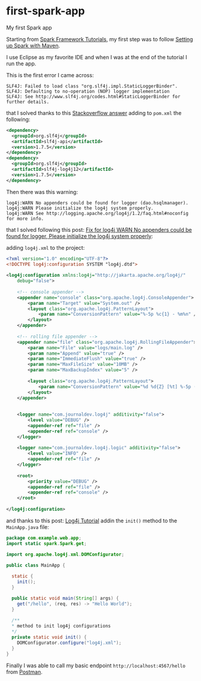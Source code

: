 # first-spark-app
My first Spark app

Starting from [Spark Framework Tutorials](https://sparktutorials.github.io/img/logo.svg), my first step was to follow [Setting up Spark with Maven](https://sparktutorials.github.io/2015/04/02/setting-up-a-spark-project-with-maven.html).

I use Eclipse as my favorite IDE and when I was at the end of the tutorial I run the app.

This is the first error I came across:

```console
SLF4J: Failed to load class "org.slf4j.impl.StaticLoggerBinder".
SLF4J: Defaulting to no-operation (NOP) logger implementation
SLF4J: See http://www.slf4j.org/codes.html#StaticLoggerBinder for further details.
```

that I solved thanks to this [Stackoverflow answer](https://stackoverflow.com/a/21787813/2768802) adding to `pom.xml` the following:

```xml
<dependency>
  <groupId>org.slf4j</groupId>
  <artifactId>slf4j-api</artifactId>
  <version>1.7.5</version>
</dependency>
<dependency>
  <groupId>org.slf4j</groupId>
  <artifactId>slf4j-log4j12</artifactId>
  <version>1.7.5</version>
</dependency>
```

Then there was this warning:

```console
log4j:WARN No appenders could be found for logger (dao.hsqlmanager).
log4j:WARN Please initialize the log4j system properly.
log4j:WARN See http://logging.apache.org/log4j/1.2/faq.html#noconfig for more info.
```

that I solved following this post: [Fix for log4j WARN No appenders could be found for logger, Please initialize the log4j system properly](http://www.journaldev.com/10721/log4j-warn-no-appenders-could-be-found-for-logger-please-initialize-the-log4j-system-properly):

adding `log4j.xml` to the project:

```xml
<?xml version="1.0" encoding="UTF-8"?>
<!DOCTYPE log4j:configuration SYSTEM "log4j.dtd">
 
<log4j:configuration xmlns:log4j="http://jakarta.apache.org/log4j/"
    debug="false">
 
    <!-- console appender -->
    <appender name="console" class="org.apache.log4j.ConsoleAppender">
        <param name="Target" value="System.out" />
        <layout class="org.apache.log4j.PatternLayout">
            <param name="ConversionPattern" value="%-5p %c{1} - %m%n" />
        </layout>
    </appender>
     
    <!-- rolling file appender -->
    <appender name="file" class="org.apache.log4j.RollingFileAppender">
        <param name="File" value="logs/main.log" />
        <param name="Append" value="true" />
        <param name="ImmediateFlush" value="true" />
        <param name="MaxFileSize" value="10MB" />
        <param name="MaxBackupIndex" value="5" />
 
        <layout class="org.apache.log4j.PatternLayout">
            <param name="ConversionPattern" value="%d %d{Z} [%t] %-5p (%F:%L) - %m%n" />
        </layout>
    </appender>
 
 
    <logger name="com.journaldev.log4j" additivity="false">
        <level value="DEBUG" />
        <appender-ref ref="file" />
        <appender-ref ref="console" />
    </logger>
 
    <logger name="com.journaldev.log4j.logic" additivity="false">
        <level value="INFO" />
        <appender-ref ref="file" />
    </logger>
 
    <root>
        <priority value="DEBUG" />
        <appender-ref ref="file" />
        <appender-ref ref="console" />
    </root>
 
</log4j:configuration>
```

and thanks to this post: [Log4j Tutorial](http://www.journaldev.com/10689/log4j-tutorial) addin the `init()` method to the `MainApp.java` file:

```java
package com.example.web.app;
import static spark.Spark.get;

import org.apache.log4j.xml.DOMConfigurator;

public class MainApp {
	
  static {
    init();
  }

  public static void main(String[] args) {
    get("/hello", (req, res) -> "Hello World");
  }
	
  /**
  * method to init log4j configurations
  */
  private static void init() {
    DOMConfigurator.configure("log4j.xml");
  }
}
```

Finally I was able to call my basic endpoint `http://localhost:4567/hello` from [Postman](https://www.getpostman.com/).